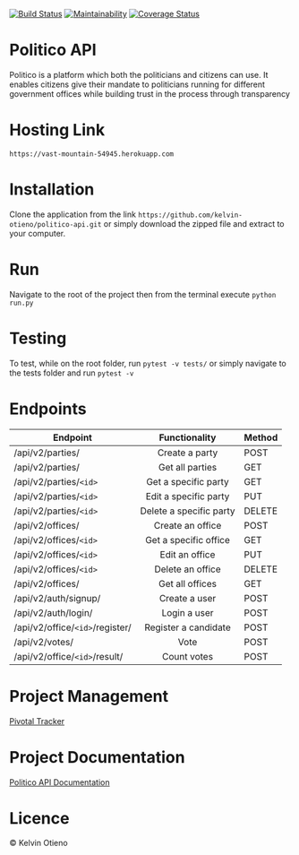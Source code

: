 [![Build Status](https://travis-ci.org/kelvin-otieno/politico-api.svg?branch=develop)](https://travis-ci.org/kelvin-otieno/politico-api)
[![Maintainability](https://api.codeclimate.com/v1/badges/e90d88ca20de549f2961/maintainability)](https://codeclimate.com/github/kelvin-otieno/politico-api/maintainability)
[![Coverage Status](https://coveralls.io/repos/github/kelvin-otieno/politico-api/badge.svg?branch=develop)](https://coveralls.io/github/kelvin-otieno/politico-api?branch=develop)

# Politico API

Politico is a platform which both the politicians and citizens can use. It enables citizens give their mandate to politicians running for different government offices while building trust in the process through transparency

# Hosting Link

```
https://vast-mountain-54945.herokuapp.com
```

# Installation

Clone the application from the link `https://github.com/kelvin-otieno/politico-api.git` or simply download the zipped file and extract to your computer.

# Run

Navigate to the root of the project then from the terminal execute `python run.py`

# Testing

To test, while on the root folder, run `pytest -v tests/` or simply navigate to the tests folder and run `pytest -v`

# Endpoints

| Endpoint                        |      Functionality      | Method |
| ------------------------------- | :---------------------: | ------ |
| /api/v2/parties/                |     Create a party      | POST   |
| /api/v2/parties/                |     Get all parties     | GET    |
| /api/v2/parties/`<id>`          |  Get a specific party   | GET    |
| /api/v2/parties/`<id>`          |  Edit a specific party  | PUT    |
| /api/v2/parties/`<id>`          | Delete a specific party | DELETE |
| /api/v2/offices/                |    Create an office     | POST   |
| /api/v2/offices/`<id>`          |  Get a specific office  | GET    |
| /api/v2/offices/`<id>`          |     Edit an office      | PUT    |
| /api/v2/offices/`<id>`          |    Delete an office     | DELETE |
| /api/v2/offices/                |     Get all offices     | GET    |
| /api/v2/auth/signup/            |      Create a user      | POST   |
| /api/v2/auth/login/             |      Login a user       | POST   |
| /api/v2/office/`<id>`/register/ |  Register a candidate   | POST   |
| /api/v2/votes/                  |          Vote           | POST   |
| /api/v2/office/`<id>`/result/   |       Count votes       | POST   |

# Project Management

[Pivotal Tracker](https://www.pivotaltracker.com/n/projects/2241865)

# Project Documentation

[Politico API Documentation](https://politico14.docs.apiary.io/)

# Licence

© Kelvin Otieno
